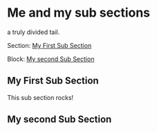 <!-- GENERATED DOCUMENT DO NOT EDIT! -->
<!-- prettier-ignore-start -->
<!-- markdownlint-disable -->

<!-- Compiled with doculisp https://www.npmjs.com/package/doculisp -->

# Me and my sub sections #

a truly divided tail.

Section: [My First Sub Section](#my-first-sub-section)

Block: [My second Sub Section](#my-second-sub-section)

## My First Sub Section ##

This sub section rocks!

## My second Sub Section ##

<!-- markdownlint-restore -->
<!-- prettier-ignore-end -->
<!-- GENERATED DOCUMENT DO NOT EDIT! -->
